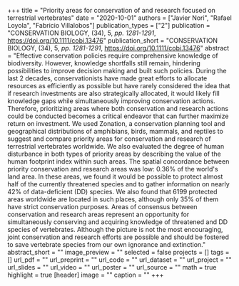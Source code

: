 +++
title = "Priority areas for conservation of and research focused on terrestrial vertebrates"
date = "2020-10-01"
authors = ["Javier Nori", "Rafael Loyola", "Fabricio Villalobos"]
publication_types = ["2"]
publication = "CONSERVATION BIOLOGY, (34), 5, _pp. 1281-1291_, https://doi.org/10.1111/cobi.13476"
publication_short = "CONSERVATION BIOLOGY, (34), 5, _pp. 1281-1291_, https://doi.org/10.1111/cobi.13476"
abstract = "Effective conservation policies require comprehensive knowledge of biodiversity. However, knowledge shortfalls still remain, hindering possibilities to improve decision making and built such policies. During the last 2 decades, conservationists have made great efforts to allocate resources as efficiently as possible but have rarely considered the idea that if research investments are also strategically allocated, it would likely fill knowledge gaps while simultaneously improving conservation actions. Therefore, prioritizing areas where both conservation and research actions could be conducted becomes a critical endeavor that can further maximize return on investment. We used Zonation, a conservation planning tool and geographical distributions of amphibians, birds, mammals, and reptiles to suggest and compare priority areas for conservation and research of terrestrial vertebrates worldwide. We also evaluated the degree of human disturbance in both types of priority areas by describing the value of the human footprint index within such areas. The spatial concordance between priority conservation and research areas was low: 0.36\% of the world's land area. In these areas, we found it would be possible to protect almost half of the currently threatened species and to gather information on nearly 42\% of data-deficient (DD) species. We also found that 6199 protected areas worldwide are located in such places, although only 35\% of them have strict conservation purposes. Areas of consensus between conservation and research areas represent an opportunity for simultaneously conserving and acquiring knowledge of threatened and DD species of vertebrates. Although the picture is not the most encouraging, joint conservation and research efforts are possible and should be fostered to save vertebrate species from our own ignorance and extinction."
abstract_short = ""
image_preview = ""
selected = false
projects = []
tags = []
url_pdf = ""
url_preprint = ""
url_code = ""
url_dataset = ""
url_project = ""
url_slides = ""
url_video = ""
url_poster = ""
url_source = ""
math = true
highlight = true
[header]
image = ""
caption = ""
+++
